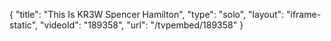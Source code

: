 {
    "title": "This Is KR3W Spencer Hamilton",
    "type": "solo",
    "layout": "iframe-static",
    "videoId": "189358",
    "url": "\/tvpembed\/189358"
}